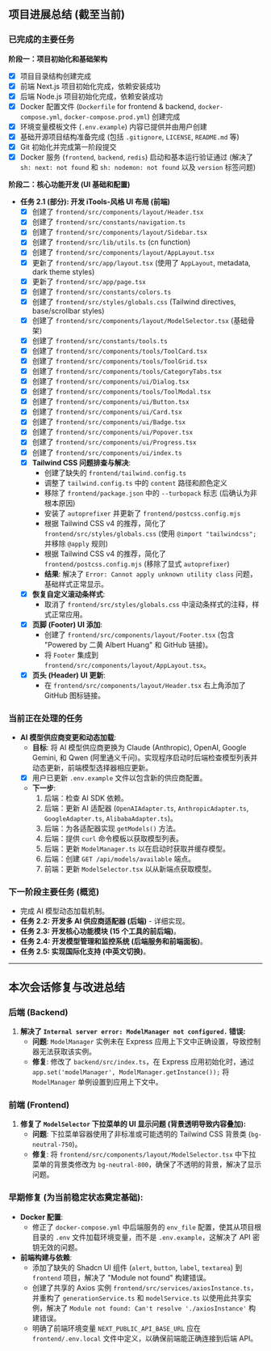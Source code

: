 ## 项目进展总结 (截至当前)

### 已完成的主要任务

**阶段一：项目初始化和基础架构**

- [x] 项目目录结构创建完成
- [x] 前端 Next.js 项目初始化完成，依赖安装成功
- [x] 后端 Node.js 项目初始化完成，依赖安装成功
- [x] Docker 配置文件 (`Dockerfile` for frontend & backend, `docker-compose.yml`, `docker-compose.prod.yml`) 创建完成
- [x] 环境变量模板文件 (`.env.example`) 内容已提供并由用户创建
- [x] 基础开源项目结构准备完成 (包括 `.gitignore`, `LICENSE`, `README.md` 等)
- [x] Git 初始化并完成第一阶段提交
- [x] Docker 服务 (`frontend`, `backend`, `redis`) 启动和基本运行验证通过 (解决了 `sh: next: not found` 和 `sh: nodemon: not found` 以及 `version` 标签问题)

**阶段二：核心功能开发 (UI 基础和配置)**

- **任务 2.1 (部分): 开发 iTools-风格 UI 布局 (前端)**
  - [x] 创建了 `frontend/src/components/layout/Header.tsx`
  - [x] 创建了 `frontend/src/constants/navigation.ts`
  - [x] 创建了 `frontend/src/components/layout/Sidebar.tsx`
  - [x] 创建了 `frontend/src/lib/utils.ts` (cn function)
  - [x] 创建了 `frontend/src/components/layout/AppLayout.tsx`
  - [x] 更新了 `frontend/src/app/layout.tsx` (使用了 `AppLayout`, metadata, dark theme styles)
  - [x] 更新了 `frontend/src/app/page.tsx`
  - [x] 创建了 `frontend/src/constants/colors.ts`
  - [x] 创建了 `frontend/src/styles/globals.css` (Tailwind directives, base/scrollbar styles)
  - [x] 创建了 `frontend/src/components/layout/ModelSelector.tsx` (基础骨架)
  - [x] 创建了 `frontend/src/constants/tools.ts`
  - [x] 创建了 `frontend/src/components/tools/ToolCard.tsx`
  - [x] 创建了 `frontend/src/components/tools/ToolGrid.tsx`
  - [x] 创建了 `frontend/src/components/tools/CategoryTabs.tsx`
  - [x] 创建了 `frontend/src/components/ui/Dialog.tsx`
  - [x] 创建了 `frontend/src/components/tools/ToolModal.tsx`
  - [x] 创建了 `frontend/src/components/ui/Button.tsx`
  - [x] 创建了 `frontend/src/components/ui/Card.tsx`
  - [x] 创建了 `frontend/src/components/ui/Badge.tsx`
  - [x] 创建了 `frontend/src/components/ui/Popover.tsx`
  - [x] 创建了 `frontend/src/components/ui/Progress.tsx`
  - [x] 创建了 `frontend/src/components/ui/index.ts`
  - [x] **Tailwind CSS 问题排查与解决**:
    - 创建了缺失的 `frontend/tailwind.config.ts`
    - 调整了 `tailwind.config.ts` 中的 `content` 路径和颜色定义
    - 移除了 `frontend/package.json` 中的 `--turbopack` 标志 (后确认为非根本原因)
    - 安装了 `autoprefixer` 并更新了 `frontend/postcss.config.mjs`
    - 根据 Tailwind CSS v4 的推荐，简化了 `frontend/src/styles/globals.css` (使用 `@import "tailwindcss";` 并移除 `@apply` 规则)
    - 根据 Tailwind CSS v4 的推荐，简化了 `frontend/postcss.config.mjs` (移除了显式 `autoprefixer`)
    - **结果**: 解决了 `Error: Cannot apply unknown utility class` 问题，基础样式正常显示。
  - [x] **恢复自定义滚动条样式**:
    - 取消了 `frontend/src/styles/globals.css` 中滚动条样式的注释，样式正常应用。
  - [x] **页脚 (Footer) UI 添加**:
    - 创建了 `frontend/src/components/layout/Footer.tsx` (包含 "Powered by 二黄 Albert Huang" 和 GitHub 链接)。
    - 将 `Footer` 集成到 `frontend/src/components/layout/AppLayout.tsx`。
  - [x] **页头 (Header) UI 更新**:
    - 在 `frontend/src/components/layout/Header.tsx` 右上角添加了 GitHub 图标链接。

### 当前正在处理的任务

- **AI 模型供应商变更和动态加载**:
  - **目标**: 将 AI 模型供应商更换为 Claude (Anthropic), OpenAI, Google Gemini, 和 Qwen (阿里通义千问)。实现程序启动时后端检查模型列表并动态更新，前端模型选择器相应更新。
  - [x] 用户已更新 `.env.example` 文件以包含新的供应商配置。
  - **下一步**:
    1.  后端：检查 AI SDK 依赖。
    2.  后端：更新 AI 适配器 (`OpenAIAdapter.ts`, `AnthropicAdapter.ts`, `GoogleAdapter.ts`, `AlibabaAdapter.ts`)。
    3.  后端：为各适配器实现 `getModels()` 方法。
    4.  后端：提供 `curl` 命令模板以获取模型列表。
    5.  后端：更新 `ModelManager.ts` 以在启动时获取并缓存模型。
    6.  后端：创建 `GET /api/models/available` 端点。
    7.  前端：更新 `ModelSelector.tsx` 以从新端点获取模型。

### 下一阶段主要任务 (概览)

- 完成 AI 模型动态加载机制。
- **任务 2.2: 开发多 AI 供应商适配器 (后端)** - 详细实现。
- **任务 2.3: 开发核心功能模块 (15 个工具的前后端)**。
- **任务 2.4: 开发模型管理和监控系统 (后端服务和前端面板)**。
- **任务 2.5: 实现国际化支持 (中英文切换)**。

---

## 本次会话修复与改进总结

### 后端 (Backend)

1.  **解决了 `Internal server error: ModelManager not configured.` 错误:**
    - **问题**: `ModelManager` 实例未在 Express 应用上下文中正确设置，导致控制器无法获取该实例。
    - **修复**: 修改了 `backend/src/index.ts`，在 Express 应用初始化时，通过 `app.set('modelManager', ModelManager.getInstance());` 将 `ModelManager` 单例设置到应用上下文中。

### 前端 (Frontend)

1.  **修复了 `ModelSelector` 下拉菜单的 UI 显示问题 (背景透明导致内容叠加):**
    - **问题**: 下拉菜单容器使用了非标准或可能透明的 Tailwind CSS 背景类 (`bg-neutral-750`)。
    - **修复**: 将 `frontend/src/components/layout/ModelSelector.tsx` 中下拉菜单的背景类修改为 `bg-neutral-800`，确保了不透明的背景，解决了显示问题。

### 早期修复 (为当前稳定状态奠定基础):

- **Docker 配置**:
  - 修正了 `docker-compose.yml` 中后端服务的 `env_file` 配置，使其从项目根目录的 `.env` 文件加载环境变量，而不是 `.env.example`，这解决了 API 密钥无效的问题。
- **前端构建与依赖**:
  - 添加了缺失的 Shadcn UI 组件 (`alert`, `button`, `label`, `textarea`) 到 `frontend` 项目，解决了 "Module not found" 构建错误。
  - 创建了共享的 Axios 实例 `frontend/src/services/axiosInstance.ts`，并重构了 `generationService.ts` 和 `modelService.ts` 以使用此共享实例，解决了 `Module not found: Can't resolve './axiosInstance'` 构建错误。
  - 明确了前端环境变量 `NEXT_PUBLIC_API_BASE_URL` 应在 `frontend/.env.local` 文件中定义，以确保前端能正确连接到后端 API。
